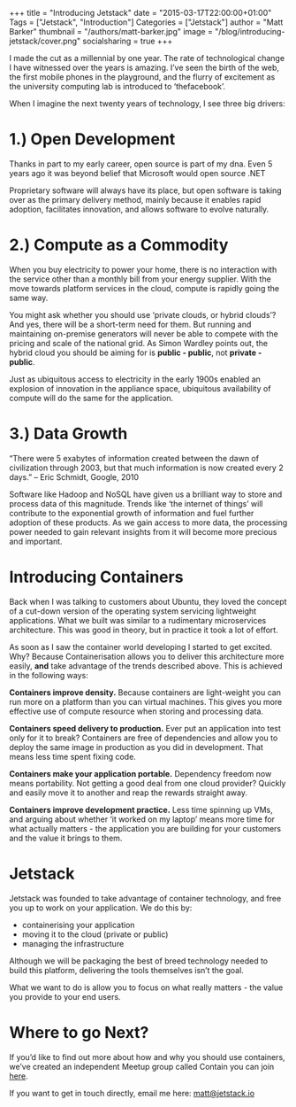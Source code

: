 +++
title = "Introducing Jetstack"
date = "2015-03-17T22:00:00+01:00"
Tags = ["Jetstack", "Introduction"]
Categories = ["Jetstack"]
author = "Matt Barker"
thumbnail = "/authors/matt-barker.jpg"
image = "/blog/introducing-jetstack/cover.png"
socialsharing = true
+++


I made the cut as a millennial by one year. The rate of technological change I have witnessed over the years is amazing. I’ve seen the birth of the web, the first mobile phones in the playground, and the flurry of excitement as the university computing lab is introduced to ‘thefacebook’.

<!--more-->

When I imagine the next twenty years of technology, I see three big drivers:

# 1.) Open Development

Thanks in part to my early career, open source is part of my dna. Even 5 years ago it was beyond belief that Microsoft would open source .NET

Proprietary software will always have its place, but open software is taking over as the primary delivery method, mainly because it enables rapid adoption, facilitates innovation, and allows software to evolve naturally.

# 2.) Compute as a Commodity

When you buy electricity to power your home, there is no interaction with the service other than a monthly bill from your energy supplier. With the move towards platform services in the cloud, compute is rapidly going the same way.

You might ask whether you should use ‘private clouds, or hybrid clouds’? And yes, there will be a short-term need for them. But running and maintaining on-premise generators will never be able to compete with the pricing and scale of the national grid. As Simon Wardley points out, the hybrid cloud you should be aiming for is **public - public**, not **private - public**.

Just as ubiquitous access to electricity in the early 1900s enabled an explosion of innovation in the appliance space, ubiquitous availability of compute will do the same for the application.

# 3.) Data Growth

“There were 5 exabytes of information created between the dawn of civilization through 2003, but that much information is now created every 2 days.” – Eric Schmidt, Google, 2010

Software like Hadoop and NoSQL have given us a brilliant way to store and process data of this magnitude. Trends like ‘the internet of things’ will contribute to the exponential growth of information and fuel further adoption of these products. As we gain access to more data, the processing power needed to gain relevant insights from it will become more precious and important.

# Introducing Containers

Back when I was talking to customers about Ubuntu, they loved the concept of a cut-down version of the operating system servicing lightweight applications. What we built was similar to a rudimentary microservices architecture. This was good in theory, but in practice it took a lot of effort.

As soon as I saw the container world developing I started to get excited. Why? Because Containerisation allows you to deliver this architecture more easily, **and** take advantage of the trends described above. This is achieved in the following ways:

**Containers improve density.** Because containers are light-weight you can run more on a platform than you can virtual machines. This gives you more effective use of compute resource when storing and processing data.

**Containers speed delivery to production.** Ever put an application into test only for it to break? Containers are free of dependencies and allow you to deploy the same image in production as you did in development. That means less time spent fixing code.

**Containers make your application portable.** Dependency freedom now means portability. Not getting a good deal from one cloud provider? Quickly and easily move it to another and reap the rewards straight away.

**Containers improve development practice.** Less time spinning up VMs, and arguing about whether ‘it worked on my laptop’ means more time for what actually matters - the application you are building for your customers  and the value it brings to them.

# Jetstack

Jetstack was founded to take advantage of container technology, and free you up to work on your application. We do this by:

- containerising your application
- moving it to the cloud (private or public)
- managing the infrastructure

Although we will be packaging the best of breed technology needed to build this platform, delivering the tools themselves isn’t the goal.

What we want to do is allow you to focus on what really matters - the value you provide to your end users.

# Where to go Next?

If you’d like to find out more about how and why you should use containers, we’ve created an independent Meetup group called Contain you can join [here](http://www.meetup.com/contain/).

If you want to get in touch directly, email me here: matt@jetstack.io
